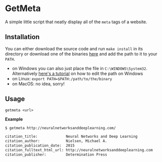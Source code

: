 # GetMeta

A simple little script that neatly display all of the `meta` tags of a website.

## Installation

You can either download the source code and run `make install` in its directory or
download one of the binaries [here][releases] and add the path to it to your `PATH`.

- on Windows you can also just place the file in `C:\WINDOWS\System32`.
  Alternatively [here's a tutorial][tutorial] on how to edit the path on Windows
- on Linux: `export PATH=$PATH:/path/to/the/binary`
- on MacOS: no idea, sorry!

## Usage

`getmeta <url>`

**Example**

```bash
$ getmeta http://neuralnetworksanddeeplearning.com/

citation_title:             Neural Networks and Deep Learning
citation_author:            Nielsen, Michael A.
citation_publication_date:  2015
citation_fulltext_html_url: http://neuralnetworksanddeeplearning.com
citation_publisher:         Determination Press
```

[tutorial]: https://www.youtube.com/watch?v=gb9e3m98avk
[releases]: https://github.com/Flobii/getmeta/releases/
